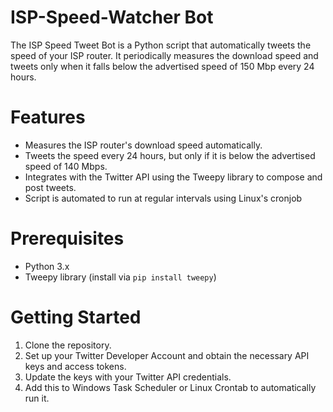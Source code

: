 # ISP-Speed-Watcher Bot

The ISP Speed Tweet Bot is a Python script that automatically tweets the speed of your ISP router. It periodically measures the download speed and tweets only when it falls below the advertised speed of 150 Mbp every 24 hours.

# Features

- Measures the ISP router's download speed automatically.
- Tweets the speed every 24 hours, but only if it is below the advertised speed of 140 Mbps.
- Integrates with the Twitter API using the Tweepy library to compose and post tweets.
- Script is automated to run at regular intervals using Linux's cronjob

# Prerequisites

- Python 3.x
- Tweepy library (install via `pip install tweepy`)

# Getting Started

1. Clone the repository.
2. Set up your Twitter Developer Account and obtain the necessary API keys and access tokens.
3. Update the keys with your Twitter API credentials.
4. Add this to Windows Task Scheduler or Linux Crontab to automatically run it.
